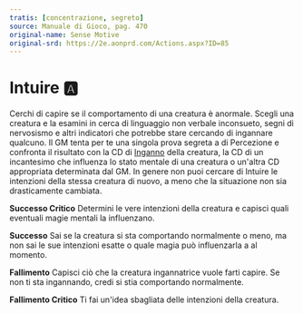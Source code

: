 ```yaml
---
tratis: [concentrazione, segreto]
source: Manuale di Gioco, pag. 470
original-name: Sense Motive
original-srd: https://2e.aonprd.com/Actions.aspx?ID=85
---
```


# Intuire :a:

Cerchi di capire se il comportamento di una creatura è anormale. Scegli una
creatura e la esamini in cerca di linguaggio non verbale inconsueto, segni di
nervosismo e altri indicatori che potrebbe stare cercando di ingannare qualcuno.
Il GM tenta per te una singola prova segreta a di Percezione e confronta il
risultato con la CD di [Inganno](/abilita/inganno) della creatura, la CD di un
incantesimo che influenza lo stato mentale di una creatura o un'altra CD
appropriata determinata dal GM. In genere non puoi cercare di Intuire le
intenzioni della stessa creatura di nuovo, a meno che la situazione non sia
drasticamente cambiata.

**Successo Critico** Determini le vere intenzioni della creatura e capisci quali
eventuali magie mentali la influenzano.

**Successo** Sai se la creatura si sta comportando normalmente o meno, ma non
sai le sue intenzioni esatte o quale magia può influenzarla a al momento.

**Fallimento** Capisci ciò che la creatura ingannatrice vuole farti capire. Se
non ti sta ingannando, credi si stia comportando normalmente.

**Fallimento Critico** Ti fai un'idea sbagliata delle intenzioni della creatura.
